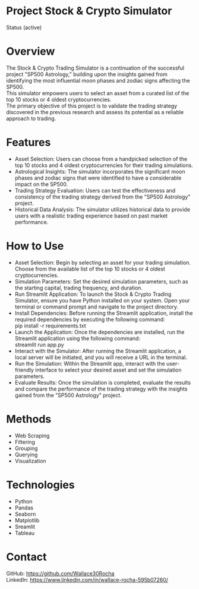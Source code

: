 # Project Stock & Crypto Simulator
Status (active)

# Overview
The Stock & Crypto Trading Simulator is a continuation of the successful project "SP500 Astrology," building upon the insights gained from identifying the most influential moon phases and zodiac signs affecting the SP500.   
This simulator empowers users to select an asset from a curated list of the top 10 stocks or 4 oldest cryptocurrencies.   
The primary objective of this project is to validate the trading strategy discovered in the previous research and assess its potential as a reliable approach to trading.  

# Features
* Asset Selection: Users can choose from a handpicked selection of the top 10 stocks and 4 oldest cryptocurrencies for their trading simulations.  
* Astrological Insights: The simulator incorporates the significant moon phases and zodiac signs that were identified to have a considerable impact on the SP500.  
* Trading Strategy Evaluation: Users can test the effectiveness and consistency of the trading strategy derived from the "SP500 Astrology" project.  
* Historical Data Analysis: The simulator utilizes historical data to provide users with a realistic trading experience based on past market performance.  

# How to Use
* Asset Selection: Begin by selecting an asset for your trading simulation. Choose from the available list of the top 10 stocks or 4 oldest cryptocurrencies.  
* Simulation Parameters: Set the desired simulation parameters, such as the starting capital, trading frequency, and duration.  
* Run Streamlit Application: To launch the Stock & Crypto Trading Simulator, ensure you have Python installed on your system. Open your terminal or command prompt and navigate to the project directory.  
* Install Dependencies: Before running the Streamlit application, install the required dependencies by executing the following command:  
pip install -r requirements.txt  
* Launch the Application: Once the dependencies are installed, run the Streamlit application using the following command:  
streamlit run app.py  
* Interact with the Simulator: After running the Streamlit application, a local server will be initiated, and you will receive a URL in the terminal.  
* Run the Simulation: Within the Streamlit app, interact with the user-friendly interface to select your desired asset and set the simulation parameters.  
* Evaluate Results: Once the simulation is completed, evaluate the results and compare the performance of the trading strategy with the insights gained from the "SP500 Astrology" project.  

# Methods  
* Web Scraping
* Filtering  
* Grouping  
* Querying  
* Visualization  

# Technologies  
* Python  
* Pandas 
* Seaborn
* Matplotlib 
* Sreamlit  
* Tableau  

# Contact
GitHub: https://github.com/Wallace30Rocha  
LinkedIn: https://www.linkedin.com/in/wallace-rocha-595b07260/



